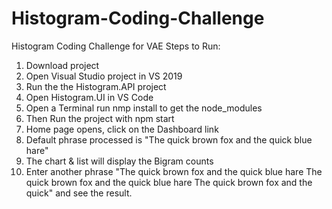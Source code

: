 # Histogram-Coding-Challenge
Histogram Coding Challenge for VAE
Steps to Run:
  1. Download project
  2. Open Visual Studio project in VS 2019
  3. Run the the Histogram.API project
  4. Open Histogram.UI in VS Code
  5. Open a Terminal run nmp install to get the node_modules
  6. Then Run the project with npm start
  7. Home page opens, click on the Dashboard link
  8. Default phrase processed is "The quick brown fox and the quick blue hare"
  9. The chart & list will display the Bigram counts
  9. Enter another phrase "The quick brown fox and the quick blue hare The quick brown fox and the quick blue hare The quick brown fox and the quick"
      and see the result.
